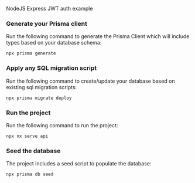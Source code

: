 NodeJS Express JWT auth example

### Generate your Prisma client

Run the following command to generate the Prisma Client which will include types based on your database schema:

```shell
npx prisma generate
```

### Apply any SQL migration script

Run the following command to create/update your database based on existing sql migration scripts:

```shell
npx prisma migrate deploy
```

### Run the project

Run the following command to run the project:

```shell
npx nx serve api
```

### Seed the database

The project includes a seed script to populate the database:

```shell
npx prisma db seed
```
